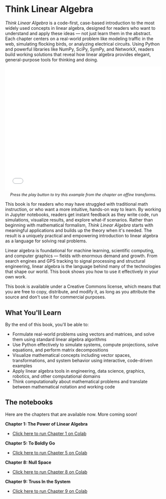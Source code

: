 # Think Linear Algebra

*Think Linear Algebra* is a code-first, case-based introduction to the most widely used concepts in linear algebra, designed for readers who want to understand and apply these ideas — not just learn them in the abstract. Each chapter centers on a real-world problem like modeling traffic in the web, simulating flocking birds, or analyzing electrical circuits. Using Python and powerful libraries like NumPy, SciPy, SymPy, and NetworkX, readers build working solutions that reveal how linear algebra provides elegant, general-purpose tools for thinking and doing.

<div style="text-align: center; margin: 0 0;">
    <iframe src="enterprise.html" width="100%" height="400" frameborder="0"></iframe>
    <p style="font-style: italic; margin-top: 0.5em; font-size: 0.9em;">Press the play button to try this example from the chapter on affine transforms.</p>
</div>

This book is for readers who may have struggled with traditional math instruction, or who want a more intuitive, hands-on way to learn. By working in Jupyter notebooks, readers get instant feedback as they write code, run simulations, visualize results, and explore what-if scenarios. Rather than beginning with mathematical formalism, *Think Linear Algebra* starts with meaningful applications and builds up the theory when it's needed. The result is a uniquely practical and empowering introduction to linear algebra as a language for solving real problems.

Linear algebra is foundational for machine learning, scientific computing, and computer graphics — fields with enormous demand and growth. From search engines and GPS tracking to signal processing and structural engineering, linear algebra is the language behind many of the technologies that shape our world. This book shows you how to use it effectively in your own work.

This book is available under a Creative Commons license, which means that you are free to copy, distribute, and modify it, as long as you attribute the source and don't use it for commercial purposes.


## What You'll Learn

By the end of this book, you'll be able to:

* Formulate real-world problems using vectors and matrices, and solve them using standard linear algebra algorithms
* Use Python effectively to simulate systems, compute projections, solve equations, and perform matrix decompositions
* Visualize mathematical concepts including vector spaces, transformations, and system behavior using interactive, code-driven examples
* Apply linear algebra tools in engineering, data science, graphics, robotics, and other computational domains
* Think computationally about mathematical problems and translate between mathematical notation and working code

## The notebooks

Here are the chapters that are available now. More coming soon!

**Chapter 1: The Power of Linear Algebra**

* [Click here to run Chapter 1 on Colab](https://colab.research.google.com/github/AllenDowney/ThinkLinearAlgebra/blob/main/chapters/centrality.ipynb)


**Chapter 5: To Boldly Go**

* [Click here to run Chapter 5 on Colab](https://colab.research.google.com/github/AllenDowney/ThinkLinearAlgebra/blob/main/chapters/affine.ipynb)


**Chapter 8: Null Space**

* [Click here to run Chapter 8 on Colab](https://colab.research.google.com/github/AllenDowney/ThinkLinearAlgebra/blob/main/chapters/nullspace.ipynb)


**Chapter 9: Truss In the System**

* [Click here to run Chapter 9 on Colab](https://colab.research.google.com/github/AllenDowney/ThinkLinearAlgebra/blob/main/chapters/truss.ipynb)


